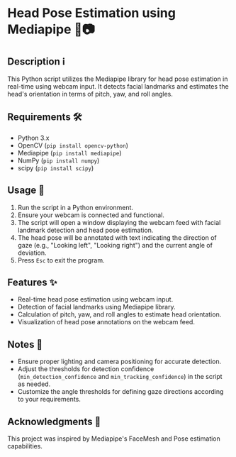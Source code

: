 # Head Pose Estimation using Mediapipe 👤📷

## Description ℹ️
This Python script utilizes the Mediapipe library for head pose estimation in real-time using webcam input. It detects facial landmarks and estimates the head's orientation in terms of pitch, yaw, and roll angles.

## Requirements 🛠️
- Python 3.x
- OpenCV (`pip install opencv-python`)
- Mediapipe (`pip install mediapipe`)
- NumPy (`pip install numpy`)
- scipy (`pip install scipy`)

## Usage 🚀
1. Run the script in a Python environment.
2. Ensure your webcam is connected and functional.
3. The script will open a window displaying the webcam feed with facial landmark detection and head pose estimation.
4. The head pose will be annotated with text indicating the direction of gaze (e.g., "Looking left", "Looking right") and the current angle of deviation.
5. Press `Esc` to exit the program.

## Features ✨
- Real-time head pose estimation using webcam input.
- Detection of facial landmarks using Mediapipe library.
- Calculation of pitch, yaw, and roll angles to estimate head orientation.
- Visualization of head pose annotations on the webcam feed.

## Notes 📝
- Ensure proper lighting and camera positioning for accurate detection.
- Adjust the thresholds for detection confidence (`min_detection_confidence` and `min_tracking_confidence`) in the script as needed.
- Customize the angle thresholds for defining gaze directions according to your requirements.

## Acknowledgments 🙏
This project was inspired by Mediapipe's FaceMesh and Pose estimation capabilities.

